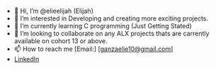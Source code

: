 - 👋 Hi, I’m @elieelijah (Elijah)
- 👀 I’m interested in Developing and creating more exciting projects.
- 🌱 I’m currently learning C programming (Just Getting Stated)
- 💞️ I’m looking to collaborate on any ALX projects thats are carrently available on cohort 13 or above. 
- 📫 How to reach me [Email:] [ganzaelie10@gmail.com]
- [LinkedIn](www.linkedin.com/in/elie-elijah)

<!---
elieelijah/elieelijah is a ✨ special ✨ repository because its `README.md` (this file) appears on your GitHub profile.
You can click the Preview link to take a look at your changes.
--->
